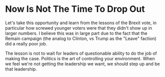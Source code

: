 # Now Is Not The Time To Drop Out

Let's take this opportunity and learn from the lessons of the Brexit vote, in particular how screwed younger voters were that they didn't show up in larger numbers. I believe this was in large part due to the fact that the Remain campaign (the analog to Clinton, vs Trump as the "Leave" faction) did a really poor job.

The lesson is not to wait for leaders of questionable ability to do the job of making the case. Politics is the art of controlling your environment. When we feel we're not getting the leadership we want, we should step up and be that leadership.